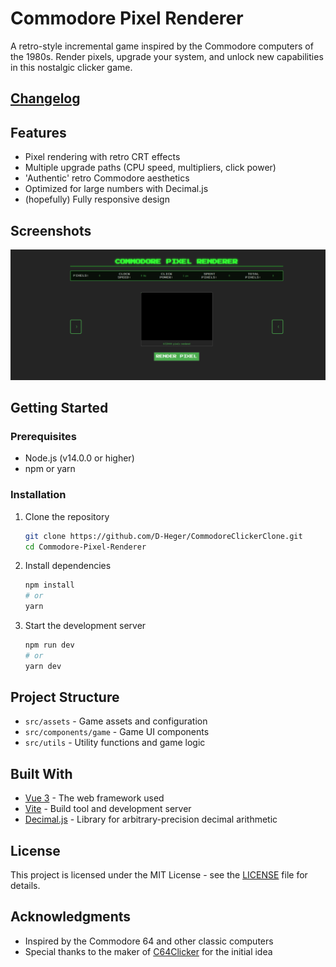 # Commodore Pixel Renderer

A retro-style incremental game inspired by the Commodore computers of the 1980s. Render pixels, upgrade your system, and unlock new capabilities in this nostalgic clicker game.

## [Changelog](CHANGELOG.md)

## Features

- Pixel rendering with retro CRT effects
- Multiple upgrade paths (CPU speed, multipliers, click power)
- 'Authentic' retro Commodore aesthetics
- Optimized for large numbers with Decimal.js
- (hopefully) Fully responsive design

## Screenshots

![Main Game](public/screenshot_main_page.png)

## Getting Started

### Prerequisites

- Node.js (v14.0.0 or higher)
- npm or yarn

### Installation

1. Clone the repository

    ```bash
    git clone https://github.com/D-Heger/CommodoreClickerClone.git
    cd Commodore-Pixel-Renderer
    ```

2. Install dependencies

    ```bash
    npm install
    # or
    yarn
    ```

3. Start the development server

    ```bash
    npm run dev
    # or
    yarn dev
    ```

## Project Structure

- `src/assets` - Game assets and configuration
- `src/components/game` - Game UI components
- `src/utils` - Utility functions and game logic

## Built With

- [Vue 3](https://vuejs.org/) - The web framework used
- [Vite](https://vitejs.dev/) - Build tool and development server
- [Decimal.js](https://mikemcl.github.io/decimal.js/) - Library for arbitrary-precision decimal arithmetic

## License

This project is licensed under the MIT License - see the [LICENSE](LICENSE) file for details.

## Acknowledgments

- Inspired by the Commodore 64 and other classic computers
- Special thanks to the maker of [C64Clicker](http://c64clicker.com/) for the initial idea
